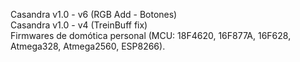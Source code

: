 Casandra v1.0 - v6 (RGB Add - Botones)    
Casandra v1.0 - v4 (TreinBuff fix)   
Firmwares de domótica personal (MCU: 18F4620, 16F877A, 16F628, Atmega328, Atmega2560, ESP8266).
